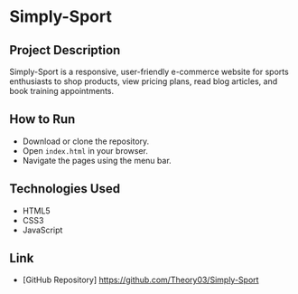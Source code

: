 # Simply-Sport

## Project Description
Simply-Sport is a responsive, user-friendly e-commerce website for sports enthusiasts to shop products, view pricing plans, read blog articles, and book training appointments.

## How to Run
- Download or clone the repository.
- Open `index.html` in your browser.
- Navigate the pages using the menu bar.

## Technologies Used
- HTML5
- CSS3
- JavaScript

## Link
- [GitHub Repository] https://github.com/Theory03/Simply-Sport

